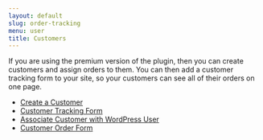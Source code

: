```yaml
---
layout: default
slug: order-tracking
menu: user
title: Customers
---
```

If you are using the premium version of the plugin, then you can create customers and assign orders to them. You can then add a customer tracking form to your site, so your customers can see all of their orders on one page.

- [Create a Customer](create)
- [Customer Tracking Form](tracking-form)
- [Associate Customer with WordPress User](wordpress-user)
- [Customer Order Form](customer-order-form)
